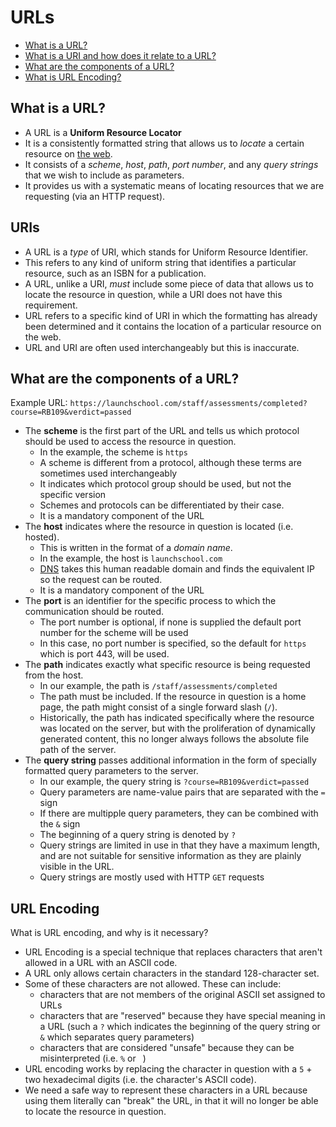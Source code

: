 # URLs

- [What is a URL?](#what-is-a-url?)
- [What is a URI and how does it relate to a URL?](#uris)
- [What are the components of a URL?](#what-are-the-components-of-a-url?)
- [What is URL Encoding?](#url-encoding)

## What is a URL?

- A URL is a **Uniform Resource Locator**
- It is a consistently formatted string that allows us to _locate_ a certain resource on [the web](./study_guide/the_internet.md#what-is-the-web?).
- It consists of a _scheme_, _host_, _path_, _port number_, and any _query strings_ that we wish to include as parameters.
- It provides us with a systematic means of locating resources that we are requesting (via an HTTP request).

## URIs

- A URL is a _type_ of URI, which stands for Uniform Resource Identifier.
- This refers to any kind of uniform string that identifies a particular resource, such as an ISBN for a publication.
- A URL, unlike a URI, _must_ include some piece of data that allows us to locate the resource in question, while a URI does not have this requirement.
- URL refers to a specific kind of URI in which the formatting has already been determined and it contains the location of a particular resource on the web.
- URL and URI are often used interchangeably but this is inaccurate.

## What are the components of a URL?

Example URL: `https://launchschool.com/staff/assessments/completed?course=RB109&verdict=passed`

- The **scheme** is the first part of the URL and tells us which protocol should be used to access the resource in question.
  - In the example, the scheme is `https`
  - A scheme is different from a protocol, although these terms are sometimes used interchangeably
  - It indicates which protocol group should be used, but not the specific version
  - Schemes and protocols can be differentiated by their case.
  - It is a mandatory component of the URL
- The **host** indicates where the resource in question is located (i.e. hosted).
  - This is written in the format of a _domain name_.
  - In the example, the host is `launchschool.com`
  - [DNS](./study_guide/lower_level_protocols.md#dns) takes this human readable domain and finds the equivalent IP so the request can be routed.
  - It is a mandatory component of the URL
- The **port** is an identifier for the specific process to which the communication should be routed.
  - The port number is optional, if none is supplied the default port number for the scheme will be used
  - In this case, no port number is specified, so the default for `https` which is port 443, will be used.
- The **path** indicates exactly what specific resource is being requested from the host.
  - In our example, the path is `/staff/assessments/completed`
  - The path must be included. If the resource in question is a home page, the path might consist of a single forward slash (`/`).
  - Historically, the path has indicated specifically where the resource was located on the server, but with the proliferation of dynamically generated content, this no longer always follows the absolute file path of the server.
- The **query string** passes additional information in the form of specially formatted query parameters to the server.
  - In our example, the query string is `?course=RB109&verdict=passed`
  - Query parameters are name-value pairs that are separated with the `=` sign
  - If there are multipple query parameters, they can be combined with the `&` sign
  - The beginning of a query string is denoted by `?`
  - Query strings are limited in use in that they have a maximum length, and are not suitable for sensitive information as they are plainly visible in the URL.
  - Query strings are mostly used with HTTP `GET` requests

## URL Encoding

What is URL encoding, and why is it necessary?

- URL Encoding is a special technique that replaces characters that aren't allowed in a URL with an ASCII code.
- A URL only allows certain characters in the standard 128-character set.
- Some of these characters are not allowed. These can include:
  - characters that are not members of the original ASCII set assigned to URLs
  - characters that are "reserved" because they have special meaning in a URL (such a `?` which indicates the beginning of the query string or `&` which separates query parameters)
  - characters that are considered "unsafe" because they can be misinterpreted (i.e. `%` or ` `)
- URL encoding works by replacing the character in question with a `5` + two hexadecimal digits (i.e. the character's ASCII code).
- We need a safe way to represent these characters in a URL because using them literally can "break" the URL, in that it will no longer be able to locate the resource in question.
